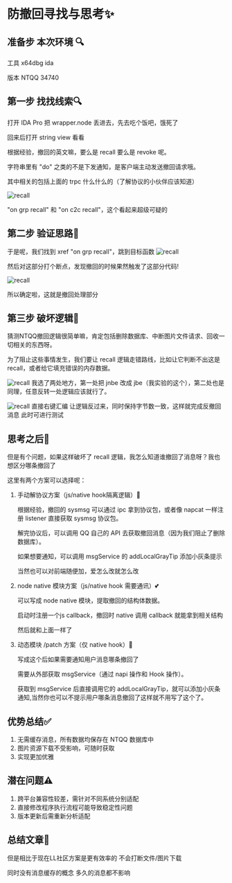 # 防撤回寻找与思考✨
## 准备步 本次环境 🔍
工具 x64dbg ida

版本 NTQQ 34740

## 第一步 找找线索🔍

打开 IDA Pro 把 wrapper.node 丢进去，先去吃个饭吧，饿死了

回来后打开 string view 看看

根据经验，撤回的英文嘛，要么是 recall 要么是 revoke 呢。

字符串里有 "do" 之类的不是下发通知，是客户端主动发送撤回请求哦。

其中相关的包括上面的 trpc 什么什么的（了解协议的小伙伴应该知道）

![recall](/assets/recall/1.png)

"on grp recall" 和 "on c2c recall"，这个看起来超级可疑的

## 第二步 验证思路💭

于是呢，我们找到 xref "on grp recall"，跳到目标函数
![recall](/assets/recall/2.png)

然后对这部分打个断点，发现撤回的时候果然触发了这部分代码!

![recall](/assets/recall/3.png)

所以确定啦，这就是撤回处理部分

## 第三步 破坏逻辑🔨

猜测NTQQ撤回逻辑很简单嘛，肯定包括删除数据库、中断图片文件请求、回收一切相关的东西呀。

为了阻止这些事情发生，我们要让 recall 逻辑走错路线，比如让它判断不出这是 recall，或者给它填充错误的内存数据。

![recall](/assets/recall/4.png)
我选了两处地方，第一处把 jnbe 改成 jbe（我实验的这个），第二处也是同理，任意反转一处逻辑应该就行了。

![recall](/assets/recall/5.png)
直接右键汇编 让逻辑反过来，同时保持字节数一致，这样就完成反撤回消息 此时可进行测试

## 思考之后🤔

但是有个问题，如果这样破坏了 recall 逻辑，我怎么知道谁撤回了消息呀？我也想区分哪条撤回了

这里有两个方案可以选择呢：

1. 手动解协议方案（js/native hook隔离逻辑）💟

   根据经验，撤回的 sysmsg 可以通过 ipc 拿到协议包，或者像 napcat 一样注册 listener 直接获取 sysmsg 协议包。

   解完协议后，可以调用 QQ 自己的 API 去获取撤回消息（因为我们阻止了删除数据库）。

   如果想要通知，可以调用 msgService 的 addLocalGrayTip 添加小灰条提示

   当然也可以对前端随便加，爱怎么改就怎么改

2. node native 模块方案（js/native hook 需要通讯）💕

   可以写成 node native 模块，提取撤回的结构体数据。

   启动时注册一个js callback，撤回时 native 调用 callback 就能拿到相关结构

   然后就和上面一样了

3. 动态模块 /patch 方案（仅 native hook）💝

   写成这个后如果需要通知用户消息哪条撤回了

   需要从外部获取 msgService（通过 napi 操作和 Hook 操作）。

   获取到 msgService 后直接调用它的 addLocalGrayTip，就可以添加小灰条通知,当然你也可以不提示用户哪条消息撤回了这样就不用写了这个了。

## 优势总结✅
1. 无需缓存消息，所有数据均保存在 NTQQ 数据库中
2. 图片资源下载不受影响，可随时获取
3. 实现更加优雅

## 潜在问题⚠️
1. 跨平台兼容性较差，需针对不同系统分别适配
2. 直接修改程序执行流程可能导致稳定性问题
3. 版本更新后需重新分析适配

## 总结文章🤔
但是相比于现在LL社区方案是更有效率的 不会打断文件/图片下载

同时没有消息缓存的概念 多久的消息都不影响